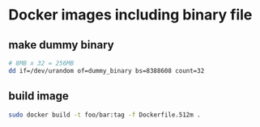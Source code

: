 # Docker images including binary file

## make dummy binary

```bash
# 8MB x 32 = 256MB
dd if=/dev/urandom of=dummy_binary bs=8388608 count=32
```

## build image

```bash
sudo docker build -t foo/bar:tag -f Dockerfile.512m .
```
